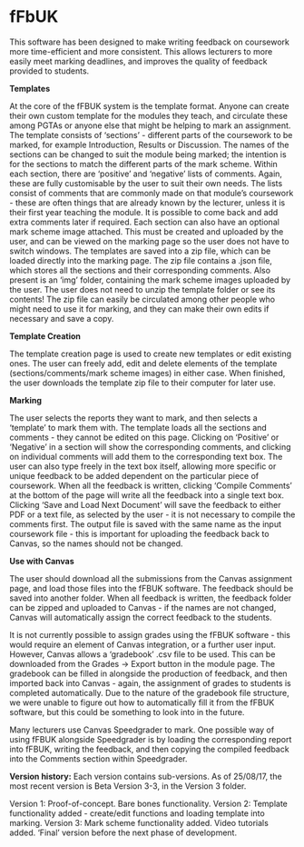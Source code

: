# fFbUK
This software has been designed to make writing feedback on coursework more time-efficient and more consistent. This allows lecturers to more easily meet marking deadlines, and improves the quality of feedback provided to students.

**Templates**

At the core of the fFBUK system is the template format. Anyone can create their own custom template for the modules they teach, and circulate these among PGTAs or anyone else that might be helping to mark an assignment.
The template consists of ‘sections’ - different parts of the coursework to be marked, for example Introduction, Results or Discussion. The names of the sections can be changed to suit the module being marked; the intention is for the sections to match the different parts of the mark scheme.
Within each section, there are ‘positive’ and ‘negative’ lists of comments. Again, these are fully customisable by the user to suit their own needs. The lists consist of comments that are commonly made on that module’s coursework - these are often things that are already known by the lecturer, unless it is their first year teaching the module. It is possible to come back and add extra comments later if required.
Each section can also have an optional mark scheme image attached. This must be created and uploaded by the user, and can be viewed on the marking page so the user does not have to switch windows.
The templates are saved into a zip file, which can be loaded directly into the marking page. The zip file contains a .json file, which stores all the sections and their corresponding comments. Also present is an ‘img’ folder, containing the mark scheme images uploaded by the user.
The user does not need to unzip the template folder or see its contents! The zip file can easily be circulated among other people who might need to use it for marking, and they can make their own edits if necessary and save a copy.

**Template Creation**

The template creation page is used to create new templates or edit existing ones. The user can freely add, edit and delete elements of the template (sections/comments/mark scheme images) in either case. When finished, the user downloads the template zip file to their computer for later use.

**Marking**

The user selects the reports they want to mark, and then selects a ‘template’ to mark them with. The template loads all the sections and comments - they cannot be edited on this page. Clicking on ‘Positive’ or ‘Negative’ in a section will show the corresponding comments, and clicking on individual comments will add them to the corresponding text box. The user can also type freely in the text box itself, allowing more specific or unique feedback to be added dependent on the particular piece of coursework. When all the feedback is written, clicking ‘Compile Comments’ at the bottom of the page will write all the feedback into a single text box. Clicking ‘Save and Load Next Document’ will save the feedback to either PDF or a text file, as selected by the user - it is not necessary to compile the comments first. The output file is saved with the same name as the input coursework file - this is important for uploading the feedback back to Canvas, so the names should not be changed.

**Use with Canvas**

The user should download all the submissions from the Canvas assignment page, and load those files into the fFBUK software. The feedback should be saved into another folder. When all feedback is written, the feedback folder can be zipped and uploaded to Canvas - if the names are not changed, Canvas will automatically assign the correct feedback to the students.

It is not currently possible to assign grades using the fFBUK software - this would require an element of Canvas integration, or a further user input. However, Canvas allows a ‘gradebook’ .csv file to be used. This can be downloaded from the Grades -> Export button in the module page. The gradebook can be filled in alongside the production of feedback, and then imported back into Canvas - again, the assignment of grades to students is completed automatically. Due to the nature of the gradebook file structure, we were unable to figure out how to automatically fill it from the fFBUK software, but this could be something to look into in the future.

Many lecturers use Canvas Speedgrader to mark. One possible way of using fFBUK alongside Speedgrader is by loading the corresponding report into fFBUK, writing the feedback, and then copying the compiled feedback into the Comments section within Speedgrader.

**Version history:**
Each version contains sub-versions. As of 25/08/17, the most recent version is Beta Version 3-3, in the Version 3 folder.

Version 1: Proof-of-concept. Bare bones functionality.
Version 2: Template functionality added - create/edit functions and loading template into marking.
Version 3: Mark scheme functionality added. Video tutorials added. ‘Final’ version before the next phase of development.
